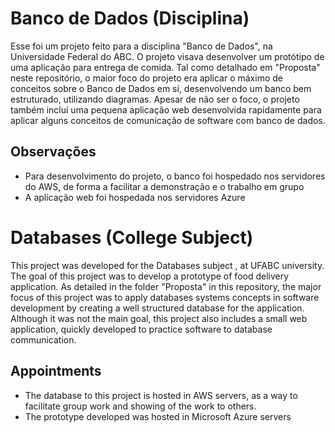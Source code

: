 # Banco de Dados (Disciplina)
Esse foi um projeto feito para a disciplina "Banco de Dados", na Universidade Federal do ABC. O projeto visava desenvolver um protótipo de uma aplicação para entrega de comida.
Tal como detalhado em "Proposta" neste repositório, o maior foco do projeto era aplicar o máximo de conceitos sobre o Banco de Dados em si, desenvolvendo um banco bem estruturado, utilizando diagramas. 
Apesar de não ser o foco, o projeto também inclui uma pequena aplicação web desenvolvida rapidamente para aplicar alguns conceitos de comunicação de software com banco de dados.

## Observações
* Para desenvolvimento do projeto, o banco foi hospedado nos servidores do AWS, de forma a facilitar a demonstração e o trabalho em grupo
* A aplicação web foi hospedada nos servidores Azure

# Databases (College Subject)
This project was developed for the Databases subject , at UFABC university. The goal of this project was to develop a prototype of food delivery application.
As detailed in the folder "Proposta" in this repository, the major focus of this project was to apply databases systems concepts in software development by creating a well structured database for the application. Although it was not the main goal, this project also includes a small web application, quickly developed to practice software to database communication.

## Appointments
* The database to this project is hosted in AWS servers, as a way to facilitate group work and showing of the work to others.  
* The prototype developed was hosted in Microsoft Azure servers
